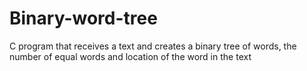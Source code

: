 # Binary-word-tree
C program that receives a text and creates a binary tree of words, the number of equal words and location of the word in the text
